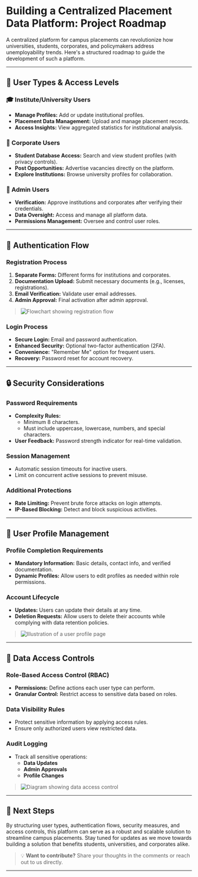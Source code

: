 # Building a Centralized Placement Data Platform: Project Roadmap

A centralized platform for campus placements can revolutionize how universities, students, corporates, and policymakers address unemployability trends. Here's a structured roadmap to guide the development of such a platform.

---

## 📌 User Types & Access Levels

### 🎓 Institute/University Users

- **Manage Profiles:** Add or update institutional profiles.
- **Placement Data Management:** Upload and manage placement records.
- **Access Insights:** View aggregated statistics for institutional analysis.

### 🏢 Corporate Users

- **Student Database Access:** Search and view student profiles (with privacy controls).
- **Post Opportunities:** Advertise vacancies directly on the platform.
- **Explore Institutions:** Browse university profiles for collaboration.

### 🔑 Admin Users

- **Verification:** Approve institutions and corporates after verifying their credentials.
- **Data Oversight:** Access and manage all platform data.
- **Permissions Management:** Oversee and control user roles.

---

## 🔐 Authentication Flow

### Registration Process

1. **Separate Forms:** Different forms for institutions and corporates.
2. **Documentation Upload:** Submit necessary documents (e.g., licenses, registrations).
3. **Email Verification:** Validate user email addresses.
4. **Admin Approval:** Final activation after admin approval.

> ![Flowchart showing registration flow](https://via.placeholder.com/800x400?text=Registration+Flowchart)

### Login Process

- **Secure Login:** Email and password authentication.
- **Enhanced Security:** Optional two-factor authentication (2FA).
- **Convenience:** "Remember Me" option for frequent users.
- **Recovery:** Password reset for account recovery.

---

## 🔒 Security Considerations

### Password Requirements

- **Complexity Rules:**
  - Minimum 8 characters.
  - Must include uppercase, lowercase, numbers, and special characters.
- **User Feedback:** Password strength indicator for real-time validation.

### Session Management

- Automatic session timeouts for inactive users.
- Limit on concurrent active sessions to prevent misuse.

### Additional Protections

- **Rate Limiting:** Prevent brute force attacks on login attempts.
- **IP-Based Blocking:** Detect and block suspicious activities.

---

## 👤 User Profile Management

### Profile Completion Requirements

- **Mandatory Information:** Basic details, contact info, and verified documentation.
- **Dynamic Profiles:** Allow users to edit profiles as needed within role permissions.

### Account Lifecycle

- **Updates:** Users can update their details at any time.
- **Deletion Requests:** Allow users to delete their accounts while complying with data retention policies.

> ![Illustration of a user profile page](https://via.placeholder.com/800x400?text=User+Profile+Page+Illustration)

---

## 🔧 Data Access Controls

### Role-Based Access Control (RBAC)

- **Permissions:** Define actions each user type can perform.
- **Granular Control:** Restrict access to sensitive data based on roles.

### Data Visibility Rules

- Protect sensitive information by applying access rules.
- Ensure only authorized users view restricted data.

### Audit Logging

- Track all sensitive operations:
  - **Data Updates**
  - **Admin Approvals**
  - **Profile Changes**

> ![Diagram showing data access control](https://via.placeholder.com/800x400?text=Role-Based+Access+Diagram)

---

## 🚀 Next Steps

By structuring user types, authentication flows, security measures, and access controls, this platform can serve as a robust and scalable solution to streamline campus placements. Stay tuned for updates as we move towards building a solution that benefits students, universities, and corporates alike.

> 💡 **Want to contribute?** Share your thoughts in the comments or reach out to us directly.

---
